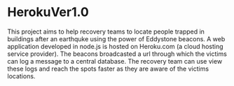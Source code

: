 # HerokuVer1.0

This project aims to help recovery teams to locate people trapped in buildings after an earthquke using the power of Eddystone beacons. A web application developed in node.js is hosted on Heroku.com (a cloud hosting service provider). The beacons broadcasted a url through which the victims can log a message to a central database. The recovery team can use view these logs and reach the spots faster as they are aware of the victims locations. 